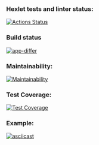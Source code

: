 ### Hexlet tests and linter status:
[![Actions Status](https://github.com/asidowner/java-project-lvl2/workflows/hexlet-check/badge.svg)](https://github.com/asidowner/java-project-lvl2/actions)

### Build status
[![app-differ](https://github.com/asidowner/java-project-lvl2/actions/workflows/app-differ.yml/badge.svg)](https://github.com/asidowner/java-project-lvl2/actions/workflows/app-differ.yml)

### Maintainability:
[![Maintainability](https://api.codeclimate.com/v1/badges/0e38357c474e79f7d7bf/maintainability)](https://codeclimate.com/github/asidowner/java-project-lvl2/maintainability)

### Test Coverage:
[![Test Coverage](https://api.codeclimate.com/v1/badges/0e38357c474e79f7d7bf/test_coverage)](https://codeclimate.com/github/asidowner/java-project-lvl2/test_coverage)

### Example:
[![asciicast](https://asciinema.org/a/WfJmhpbTUBuiVsnrosGmwA058.svg)](https://asciinema.org/a/WfJmhpbTUBuiVsnrosGmwA058)

